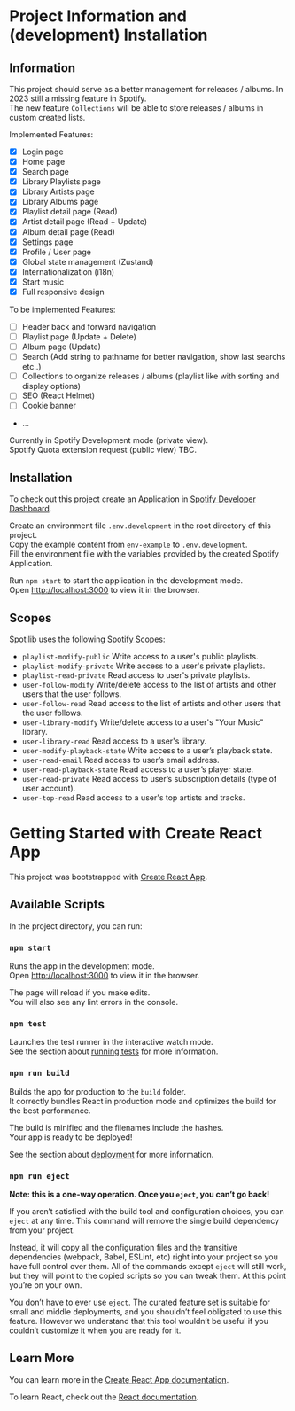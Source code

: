 # Project Information and (development) Installation

## Information

This project should serve as a better management for releases / albums.
In 2023 still a missing feature in Spotify.\
The new feature `Collections` will be able to store releases / albums in custom created lists.

Implemented Features:

- [x] Login page
- [x] Home page
- [x] Search page
- [x] Library Playlists page
- [x] Library Artists page
- [x] Library Albums page
- [x] Playlist detail page (Read)
- [x] Artist detail page (Read + Update)
- [x] Album detail page (Read)
- [x] Settings page
- [x] Profile / User page
- [x] Global state management (Zustand)
- [x] Internationalization (i18n)
- [x] Start music
- [x] Full responsive design

To be implemented Features:

- [ ] Header back and forward navigation
- [ ] Playlist page (Update + Delete)
- [ ] Album page (Update)
- [ ] Search (Add string to pathname for better navigation, show last searchs etc..)
- [ ] Collections to organize releases / albums (playlist like with sorting and display options)
- [ ] SEO (React Helmet)
- [ ] Cookie banner
- ...

Currently in Spotify Development mode (private view).\
Spotify Quota extension request (public view) TBC.

## Installation

To check out this project create an Application in [Spotify Developer Dashboard](https://developer.spotify.com/dashboard/applications).

Create an environment file `.env.development` in the root directory of this project.\
Copy the example content from `env-example` to `.env.development`.\
Fill the environment file with the variables provided by the created Spotify Application.

Run `npm start` to start the application in the development mode.\
Open [http://localhost:3000](http://localhost:3000) to view it in the browser.

## Scopes

Spotilib uses the following [Spotify Scopes](https://developer.spotify.com/documentation/general/guides/authorization/scopes/):

- `playlist-modify-public` Write access to a user's public playlists.
- `playlist-modify-private` Write access to a user's private playlists.
- `playlist-read-private` Read access to user's private playlists.
- `user-follow-modify` Write/delete access to the list of artists and other users that the user follows.
- `user-follow-read` Read access to the list of artists and other users that the user follows.
- `user-library-modify` Write/delete access to a user's "Your Music" library.
- `user-library-read` Read access to a user's library.
- `user-modify-playback-state` Write access to a user’s playback state.
- `user-read-email` Read access to user’s email address.
- `user-read-playback-state` Read access to a user’s player state.
- `user-read-private` Read access to user’s subscription details (type of user account).
- `user-top-read` Read access to a user's top artists and tracks.

# Getting Started with Create React App

This project was bootstrapped with [Create React App](https://github.com/facebook/create-react-app).

## Available Scripts

In the project directory, you can run:

### `npm start`

Runs the app in the development mode.\
Open [http://localhost:3000](http://localhost:3000) to view it in the browser.

The page will reload if you make edits.\
You will also see any lint errors in the console.

### `npm test`

Launches the test runner in the interactive watch mode.\
See the section about [running tests](https://facebook.github.io/create-react-app/docs/running-tests) for more information.

### `npm run build`

Builds the app for production to the `build` folder.\
It correctly bundles React in production mode and optimizes the build for the best performance.

The build is minified and the filenames include the hashes.\
Your app is ready to be deployed!

See the section about [deployment](https://facebook.github.io/create-react-app/docs/deployment) for more information.

### `npm run eject`

**Note: this is a one-way operation. Once you `eject`, you can’t go back!**

If you aren’t satisfied with the build tool and configuration choices, you can `eject` at any time. This command will remove the single build dependency from your project.

Instead, it will copy all the configuration files and the transitive dependencies (webpack, Babel, ESLint, etc) right into your project so you have full control over them. All of the commands except `eject` will still work, but they will point to the copied scripts so you can tweak them. At this point you’re on your own.

You don’t have to ever use `eject`. The curated feature set is suitable for small and middle deployments, and you shouldn’t feel obligated to use this feature. However we understand that this tool wouldn’t be useful if you couldn’t customize it when you are ready for it.

## Learn More

You can learn more in the [Create React App documentation](https://facebook.github.io/create-react-app/docs/getting-started).

To learn React, check out the [React documentation](https://reactjs.org/).
